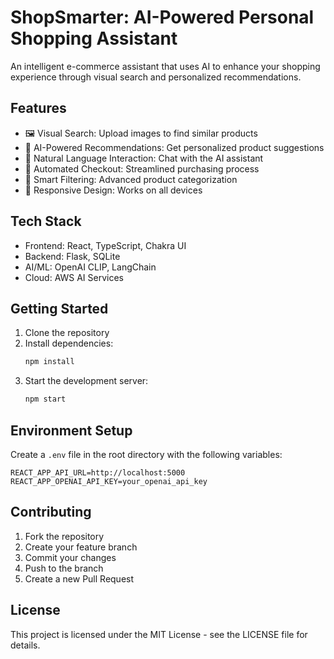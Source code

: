 # ShopSmarter: AI-Powered Personal Shopping Assistant

An intelligent e-commerce assistant that uses AI to enhance your shopping experience through visual search and personalized recommendations.

## Features

- 🖼️ Visual Search: Upload images to find similar products
- 🤖 AI-Powered Recommendations: Get personalized product suggestions
- 💬 Natural Language Interaction: Chat with the AI assistant
- 🛒 Automated Checkout: Streamlined purchasing process
- 🎯 Smart Filtering: Advanced product categorization
- 📱 Responsive Design: Works on all devices

## Tech Stack

- Frontend: React, TypeScript, Chakra UI
- Backend: Flask, SQLite
- AI/ML: OpenAI CLIP, LangChain
- Cloud: AWS AI Services

## Getting Started

1. Clone the repository
2. Install dependencies:
   ```bash
   npm install
   ```
3. Start the development server:
   ```bash
   npm start
   ```

## Environment Setup

Create a `.env` file in the root directory with the following variables:
```
REACT_APP_API_URL=http://localhost:5000
REACT_APP_OPENAI_API_KEY=your_openai_api_key
```

## Contributing

1. Fork the repository
2. Create your feature branch
3. Commit your changes
4. Push to the branch
5. Create a new Pull Request

## License

This project is licensed under the MIT License - see the LICENSE file for details. 